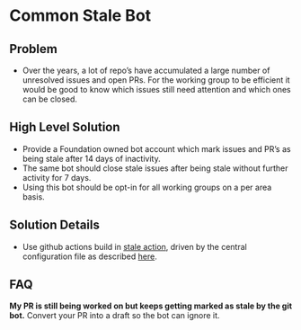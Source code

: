 # Common Stale Bot

## Problem

* Over the years, a lot of repo’s have accumulated a large number of unresolved issues and open PRs. For the working group to be efficient it would be good to know which issues still need attention and which ones can be closed.

## High Level Solution

* Provide a Foundation owned bot account which mark issues and PR’s as being stale after 14 days of inactivity.
* The same bot should close stale issues after being stale without further activity for 7 days.
* Using this bot should be opt-in for all working groups on a per area basis.

## Solution Details

* Use github actions build in [stale action](https://github.com/actions/stale), driven by the central configuration file as described [here](2021-11-09-roadmap-visibility.md).

## FAQ

**My PR is still being worked on but keeps getting marked as stale by the git bot.**
Convert your PR into a draft so the bot can ignore it.

